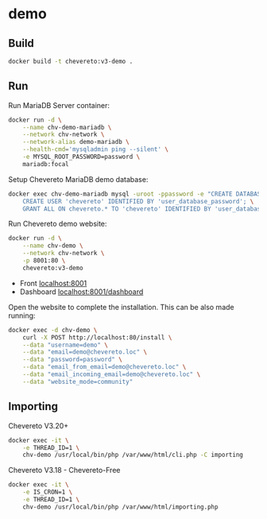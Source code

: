 # demo

## Build

```sh
docker build -t chevereto:v3-demo . 
```

## Run

Run MariaDB Server container:

```sh
docker run -d \
    --name chv-demo-mariadb \
    --network chv-network \
    --network-alias demo-mariadb \
    --health-cmd='mysqladmin ping --silent' \
    -e MYSQL_ROOT_PASSWORD=password \
    mariadb:focal
```

Setup Chevereto MariaDB demo database:

```sh
docker exec chv-demo-mariadb mysql -uroot -ppassword -e "CREATE DATABASE chevereto; \
    CREATE USER 'chevereto' IDENTIFIED BY 'user_database_password'; \
    GRANT ALL ON chevereto.* TO 'chevereto' IDENTIFIED BY 'user_database_password';"
```

Run Chevereto demo website:

```sh
docker run -d \
    --name chv-demo \
    --network chv-network \
    -p 8001:80 \
    chevereto:v3-demo
```

- Front [localhost:8001](http://localhost:8001)
- Dashboard [localhost:8001/dashboard](http://localhost:8001/dashboard)

Open the website to complete the installation. This can be also made running:

```sh
docker exec -d chv-demo \
    curl -X POST http://localhost:80/install \
    --data "username=demo" \
    --data "email=demo@chevereto.loc" \
    --data "password=password" \
    --data "email_from_email=demo@chevereto.loc" \
    --data "email_incoming_email=demo@chevereto.loc" \
    --data "website_mode=community"
```

## Importing

Chevereto V3.20+

```sh
docker exec -it \
    -e THREAD_ID=1 \
    chv-demo /usr/local/bin/php /var/www/html/cli.php -C importing
```

Chevereto V3.18 - Chevereto-Free

```sh
docker exec -it \
    -e IS_CRON=1 \
    -e THREAD_ID=1 \
    chv-demo /usr/local/bin/php /var/www/html/importing.php
```
